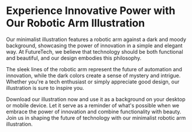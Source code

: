 <!--font:Poppins-->

# Experience Innovative Power with Our Robotic Arm Illustration

Our minimalist illustration features a robotic arm against a dark and moody background, showcasing the power of innovation in a simple and elegant way. At FutureTech, we believe that technology should be both functional and beautiful, and our design embodies this philosophy.

The sleek lines of the robotic arm represent the future of automation and innovation, while the dark colors create a sense of mystery and intrigue. Whether you're a tech enthusiast or simply appreciate good design, our illustration is sure to inspire you.

Download our illustration now and use it as a background on your desktop or mobile device. Let it serve as a reminder of what's possible when we embrace the power of innovation and combine functionality with beauty. Join us in shaping the future of technology with our minimalist robotic arm illustration.

<!--

Write me markdown content of website with wallpaper:

"A wallpaper with a minimalist illustration of a robotic arm, against a background of dark and moody colors."

The header of the page should not be copy of the text but rather a real content of the website which is using this wallpaper.


---


# Robotic Arm Wallpaper

Welcome to our website featuring a minimalist illustration of a robotic arm against a dark and moody background. This wallpaper is perfect for those who appreciate the beauty of technology and the simplicity of design.

The robotic arm in the illustration represents the future of automation and innovation, while the dark colors create a sense of mystery and intrigue. Whether you're using this wallpaper for your desktop or mobile device, it's sure to add a touch of sophistication to your digital space.

Download this wallpaper now and experience the perfect balance of minimalism and technology.


---


Heading should not include word "wallpaper". The website should not be about the wallpaper itself, wallpaper is just a related background, rewrite whole content.


---


# FutureTech: Embrace the Power of Innovation with Our Minimalist Illustration

Our website features a minimalist illustration of a robotic arm against a dark and moody background. This design represents the future of automation and innovation, while the dark colors create a sense of mystery and intrigue.

At FutureTech, we believe that technology should be both functional and beautiful. That's why we've created this illustration to showcase the power of innovation in a simple and elegant way. Whether you're a tech enthusiast or just appreciate good design, our illustration is sure to inspire you.

So why not download our illustration and use it as a background on your desktop or mobile device? It's the perfect way to stay inspired and motivated throughout the day. Join us in embracing the power of innovation and let our minimalist illustration be a reminder of what's possible when we combine functionality with beauty.


---


Heading is too long, rewrite whole content.


---


# Embrace the Power of Innovation with Our Minimalist Illustration

At FutureTech, we believe that technology should be both functional and beautiful. That's why we've created a minimalist illustration of a robotic arm against a dark and moody background to showcase the power of innovation in a simple and elegant way.

Our design represents the future of automation and innovation, while the dark colors create a sense of mystery and intrigue. Whether you're a tech enthusiast or just appreciate good design, our illustration is sure to inspire you.

So why not download our illustration and use it as a background on your desktop or mobile device? It's the perfect way to stay inspired and motivated throughout the day. Join us in embracing the power of innovation and let our minimalist illustration be a reminder of what's possible when we combine functionality with beauty.


---


Heading is too long, rewrite whole content.


---


# Experience the Power of Innovation with Our Minimalist Robotic Arm Illustration

Our minimalist illustration features a robotic arm against a dark and moody background, showcasing the power of innovation in a simple and elegant way. At FutureTech, we believe that technology should be both functional and beautiful, and our design embodies this philosophy.

The sleek lines of the robotic arm represent the future of automation and innovation, while the dark colors create a sense of mystery and intrigue. Whether you're a tech enthusiast or simply appreciate good design, our illustration is sure to inspire you.

Download our illustration now and use it as a background on your desktop or mobile device. Let it serve as a reminder of what's possible when we embrace the power of innovation and combine functionality with beauty. Join us in shaping the future of technology with our minimalist robotic arm illustration.


---


Write me a Google font which is best fitting for the website.

Pick from the list:
- Lobster
- Lato
- Open Sans
- IBM Plex Sans
- Inter
- Poppins
- Dancing Script
- Futura
- Playfair Display
- Alegreya
- Orbitron
- Montserrat
- Roboto
- Great Vibes
- Exo 2
- Barlow Condensed
- Raleway


Write just the font name nothing else.


---


Poppins

-->

